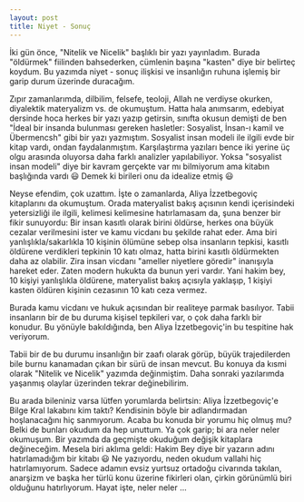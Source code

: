 ```yaml
---
layout: post
title: Niyet - Sonuç
---
```


İki gün önce, "Nitelik ve Nicelik" başlıklı bir yazı yayınladım. Burada "öldürmek" fiilinden bahsederken, cümlenin başına "kasten" diye bir belirteç koydum. Bu yazımda niyet - sonuç ilişkisi ve insanlığın ruhuna işlemiş bir garip durum üzerinde duracağım.

Zıpır zamanlarımda, dilbilim, felsefe, teoloji, Allah ne verdiyse okurken, diyalektik materyalizm vs. de okumuştum. Hatta hala anımsarım, edebiyat dersinde hoca herkes bir yazı yazıp getirsin, sınıfta okusun demişti de ben "İdeal bir insanda bulunması gereken hasletler: Sosyalist, İnsan-ı kamil ve Übermencsh" gibi bir yazı yazmıştım. Sosyalist insan modeli ile ilgili evde bir kitap vardı, ondan faydalanmıştım. Karşılaştırma yazıları bence iki yerine üç olgu arasında oluyorsa daha farklı analizler yapılabiliyor. Yoksa "sosyalist insan modeli" diye bir kavram gerçekte var mı bilmiyorum ama kitabın başlığında vardı 😃 Demek ki birileri onu da idealize etmiş 😃

Neyse efendim, çok uzattım. İşte o zamanlarda, Aliya İzzetbegoviç kitaplarını da okumuştum. Orada materyalist bakış açısının kendi içerisindeki yetersizliği ile ilgili, kelimesi kelimesine hatırlamasam da, şuna benzer bir fikir sunuyordu: Bir insan kasıtlı olarak birini öldürse, herkes ona büyük cezalar verilmesini ister ve kamu vicdanı bu şekilde rahat eder. Ama biri yanlışlıkla/sakarlıkla 10 kişinin ölümüne sebep olsa insanların tepkisi, kasıtlı öldürene verdikleri tepkinin 10 katı olmaz, hatta birini kasıtlı öldürmekten daha az olabilir. Zira insan vicdanı "ameller niyetlere göredir" inanışıyla hareket eder. Zaten modern hukukta da bunun yeri vardır. Yani hakim bey, 10 kişiyi yanlışlıkla öldürene, materyalist bakış açısıyla yaklaşıp, 1 kişiyi kasten öldüren kişinin cezasının 10 katı ceza vermez.

Burada kamu vicdanı ve hukuk açısından bir realiteye parmak basılıyor. Tabii insanların bir de bu duruma kişisel tepkileri var, o çok daha farklı bir konudur. Bu yönüyle bakıldığında, ben Aliya İzzetbegoviç'in bu tespitine hak veriyorum.

Tabii bir de bu durumu insanlığın bir zaafı olarak görüp, büyük trajedilerden bile burnu kanamadan çıkan bir sürü de insan mevcut. Bu konuya da kısmi olarak "Nitelik ve Nicelik" yazımda değinmiştim. Daha sonraki yazılarımda yaşanmış olaylar üzerinden tekrar değinebilirim.

Bu arada bileniniz varsa lütfen yorumlarda belirtsin: Aliya İzzetbegoviç'e Bilge Kral lakabını kim taktı? Kendisinin böyle bir adlandırmadan hoşlanacağını hiç sanmıyorum. Acaba bu konuda bir yorumu hiç olmuş mu? Belki de bunları okudum da hep unuttum. Ya çok garip; bi ara neler neler okumuşum. Bir yazımda da geçmişte okuduğum değişik kitaplara değineceğim. Mesela biri aklıma geldi: Hakim Bey diye bir yazarın adını hatırlamadığım bir kitabı 😃 Ne yazıyordu, neden okudum vallahi hiç hatırlamıyorum. Sadece adamın evsiz yurtsuz ortadoğu civarında takılan, anarşizm ve başka her türlü konu üzerine fikirleri olan, çirkin görünümlü biri olduğunu hatırlıyorum. Hayat işte, neler neler ...